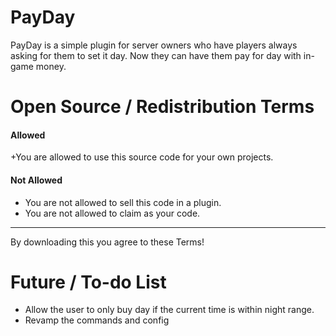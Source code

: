 # PayDay
PayDay is a simple plugin for server owners who have players always asking for them to set it day. Now they can have them pay for day with in-game money.
# Open Source / Redistribution Terms 
#### **Allowed**
+You are allowed to use this source code for your own projects.
#### **Not Allowed**
+ You are not allowed to sell this code in a plugin.
+ You are not allowed to claim as your code.
___
By downloading this you agree to these Terms!

# Future / To-do List
+ Allow the user to only buy day if the current time is within night range.
+ Revamp the commands and config